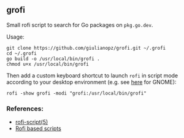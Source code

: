## grofi

Small rofi script to search for Go packages on `pkg.go.dev`.

Usage:
```
git clone https://github.com/giulianopz/grofi.git ~/.grofi
cd ~/.grofi
go build -o /usr/local/bin/grofi .
chmod u+x /usr/local/bin/grofi
```

Then add a custom keyboard shortcut to launch `rofi` in script mode according to your desktop environment (e.g. see [here](https://docs.fedoraproject.org/en-US/quick-docs/proc_setting-key-shortcut/) for GNOME):
```
rofi -show grofi -modi "grofi:/usr/local/bin/grofi" 
``` 

### References:
- [rofi-script(5)](https://man.archlinux.org/man/rofi-script.5.en)
- [Rofi based scripts](https://github.com/davatorium/rofi-scripts)
